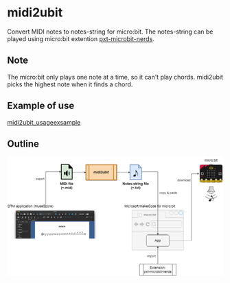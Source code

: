 # midi2ubit

Convert MIDI notes to notes-string for micro:bit. The notes-string can be played using micro:bit extention [pxt-microbit-nerds](https://github.com/63rabbits/pxt-microbit-nerds).


## Note

The micro:bit only plays one note at a time, so it can't play chords. midi2ubit picks the highest note when it finds a chord.


## Example of use

[midi2ubit_usageexsample](https://github.com/63rabbits/midi2ubit_usageexsample)


## Outline

![midi2ubit-readme-0001.png](/midi2ubit-readme-0001.png)
